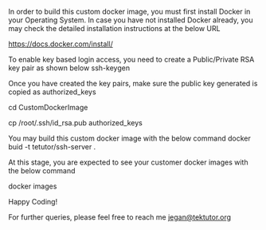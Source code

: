 In order to build this custom docker image, you must first install Docker in your Operating System. In case you have not installed Docker already, you may check the detailed installation instructions at the below URL

https://docs.docker.com/install/

To enable key based login access, you need to create a Public/Private RSA key pair as shown below
ssh-keygen

Once you have created the key pairs, make sure the public key generated is copied as authorized_keys

cd CustomDockerImage

cp /root/.ssh/id_rsa.pub authorized_keys

You may build this custom docker image with the below command
docker buid -t tetutor/ssh-server .

At this stage, you are expected to see your customer docker images with the below command

docker images

Happy Coding!

For further queries, please feel free to reach me jegan@tektutor.org
